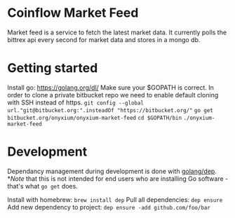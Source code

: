 # Coinflow Market Feed
Market feed is a service to fetch the latest market data. It currently polls the bittrex api every second for market data and stores in a mongo db.

# Getting started
Install go: https://golang.org/dl/
Make sure your $GOPATH is correct. In order to clone a private bitbucket repo we need to enable default cloning with SSH instead of https.
`git config --global url."git@bitbucket.org:".insteadOf "https://bitbucket.org/"`
`go get bitbucket.org/onyxium/onyxium-market-feed`
`cd $GOPATH/bin`
`./onyxium-market-feed`

# Development
Dependancy management during development is done with [golang/dep](https://golang.github.io/dep/docs/introduction.html).
**Note* that this is not intended for end users who are installing Go software - that's what `go get` does.

Install with homebrew: `brew install dep`
Pull all dependencies: `dep ensure`
Add new dependency to project: `dep ensure -add github.com/foo/bar`

